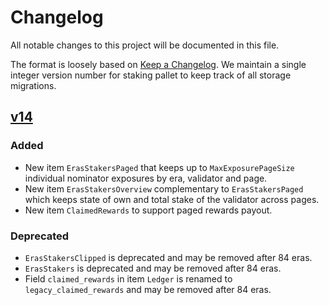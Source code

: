 # Changelog

All notable changes to this project will be documented in this file.

The format is loosely based
on [Keep a Changelog](https://keepachangelog.com/en/1.0.0/). We maintain a
single integer version number for staking pallet to keep track of all storage
migrations.

## [v14]

### Added

- New item `ErasStakersPaged` that keeps up to `MaxExposurePageSize`
  individual nominator exposures by era, validator and page.
- New item `ErasStakersOverview` complementary to `ErasStakersPaged` which keeps
  state of own and total stake of the validator across pages.
- New item `ClaimedRewards` to support paged rewards payout.

### Deprecated

- `ErasStakersClipped` is deprecated and may be removed after 84 eras.
- `ErasStakers` is deprecated and may be removed after 84 eras.
- Field `claimed_rewards` in item `Ledger` is renamed
  to `legacy_claimed_rewards` and may be removed after 84 eras.

[v14]: https://github.com/paritytech/substrate/pull/13498
